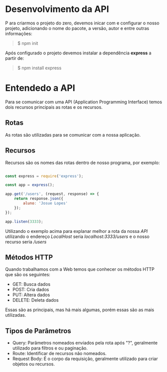 # Desenvolvimento da API

P ara criarmos o projeto do zero, devemos inicar com e configurar o nosso projeto, adicionando o nome do pacote, a versão, autor e entre outras informações:

>$ npm init

Após configurado o projeto devemos instalar a dependência **express** a partir de:

>$ npm install express

# Entendedo a API

Para se comunicar com uma API (Application Programming Interface) temos dois recursos principais as rotas e os recursos.

## Rotas 

As rotas são utilizadas para se comunicar com a nossa aplicação.

## Recursos

Recursos são os nomes das rotas dentro de nosso programa, por exemplo: 

```javascript

const express = require('express');

const app = express();

app.get('/users', (request, response) => {
    return response.json({
        aluno: 'Josue Lopes'
    });
});

app.listen(3333);

```

Utilizando o exemplo acima para explanar melhor a rota da nossa *API* utilizando o endereço *LocalHost* seria *localhost:3333/users* e o nosso recurso seria */users*

## Métodos HTTP

Quando trabalhamos com a Web temos que conhecer os métodos HTTP que são os seguintes:

- GET: Busca dados
- POST: Cria dados
- PUT: Altera dados
- DELETE: Deleta dados

Essas são as principais, mas há mais algumas, porém essas são as mais utilizadas.

## Tipos de Parâmetros

- Query: Parâmetros nomeados enviados pela rota após "?", geralmente utilizado para filtros e ou paginação.
- Route: Identificar de recursos não nomeados.
- Request Body: É o corpo da requisição, geralmente utilizado para criar objetos ou recursos.

